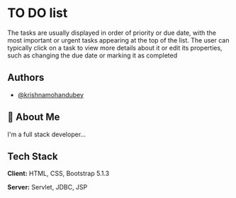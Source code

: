 # TO DO list 

The tasks are usually displayed in order of priority or due date, with the most important or urgent tasks appearing at the top of the list. The user can typically click on a task to view more details about it or edit its properties, such as changing the due date or marking it as completed


## Authors

- [@krishnamohandubey](https://github.com/krishnamohandubey)


## 🚀 About Me
I'm a full stack developer...


## Tech Stack

**Client:** HTML, CSS, Bootstrap 5.1.3

**Server:** Servlet, JDBC, JSP
